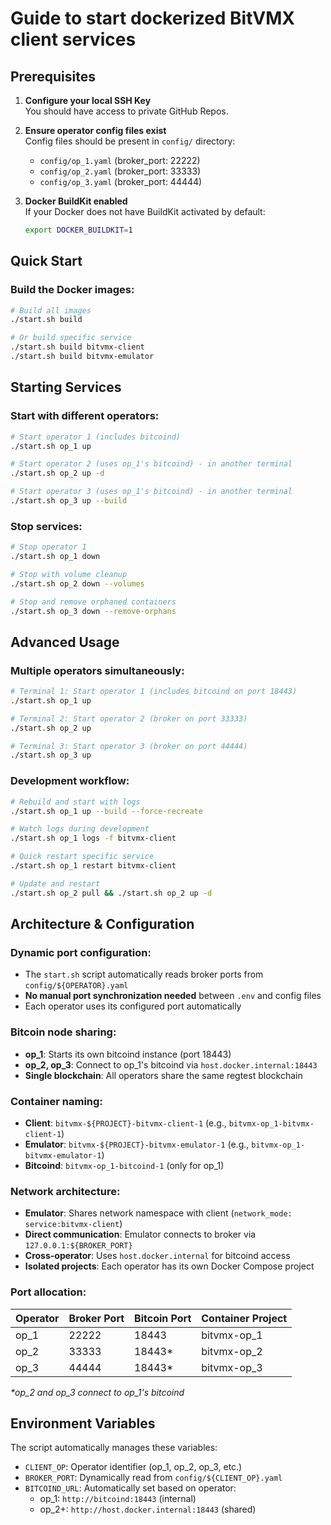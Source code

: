 # Guide to start dockerized BitVMX client services

## Prerequisites

1. **Configure your local SSH Key**  
   You should have access to private GitHub Repos.

2. **Ensure operator config files exist**  
   Config files should be present in `config/` directory:
   - `config/op_1.yaml` (broker_port: 22222)
   - `config/op_2.yaml` (broker_port: 33333)
   - `config/op_3.yaml` (broker_port: 44444)

3. **Docker BuildKit enabled**  
   If your Docker does not have BuildKit activated by default:
   ```bash
   export DOCKER_BUILDKIT=1
   ```

## Quick Start

### Build the Docker images:
```bash
# Build all images
./start.sh build

# Or build specific service
./start.sh build bitvmx-client
./start.sh build bitvmx-emulator
```

## Starting Services

### Start with different operators:

```bash
# Start operator 1 (includes bitcoind)
./start.sh op_1 up

# Start operator 2 (uses op_1's bitcoind) - in another terminal
./start.sh op_2 up -d

# Start operator 3 (uses op_1's bitcoind) - in another terminal
./start.sh op_3 up --build
```

### Stop services:

```bash
# Stop operator 1
./start.sh op_1 down

# Stop with volume cleanup
./start.sh op_2 down --volumes

# Stop and remove orphaned containers
./start.sh op_3 down --remove-orphans
```

## Advanced Usage

### Multiple operators simultaneously:
```bash
# Terminal 1: Start operator 1 (includes bitcoind on port 18443)
./start.sh op_1 up

# Terminal 2: Start operator 2 (broker on port 33333)
./start.sh op_2 up

# Terminal 3: Start operator 3 (broker on port 44444)
./start.sh op_3 up
```

### Development workflow:
```bash
# Rebuild and start with logs
./start.sh op_1 up --build --force-recreate

# Watch logs during development
./start.sh op_1 logs -f bitvmx-client

# Quick restart specific service
./start.sh op_1 restart bitvmx-client

# Update and restart
./start.sh op_2 pull && ./start.sh op_2 up -d
```

## Architecture & Configuration

### Dynamic port configuration:
- The `start.sh` script automatically reads broker ports from `config/${OPERATOR}.yaml`
- **No manual port synchronization needed** between `.env` and config files
- Each operator uses its configured port automatically

### Bitcoin node sharing:
- **op_1**: Starts its own bitcoind instance (port 18443)
- **op_2, op_3**: Connect to op_1's bitcoind via `host.docker.internal:18443`
- **Single blockchain**: All operators share the same regtest blockchain

### Container naming:
- **Client**: `bitvmx-${PROJECT}-bitvmx-client-1` (e.g., `bitvmx-op_1-bitvmx-client-1`)
- **Emulator**: `bitvmx-${PROJECT}-bitvmx-emulator-1` (e.g., `bitvmx-op_1-bitvmx-emulator-1`)
- **Bitcoind**: `bitvmx-op_1-bitcoind-1` (only for op_1)

### Network architecture:
- **Emulator**: Shares network namespace with client (`network_mode: service:bitvmx-client`)
- **Direct communication**: Emulator connects to broker via `127.0.0.1:${BROKER_PORT}`
- **Cross-operator**: Uses `host.docker.internal` for bitcoind access
- **Isolated projects**: Each operator has its own Docker Compose project

### Port allocation:
| Operator | Broker Port | Bitcoin Port | Container Project |
|----------|-------------|--------------|-------------------|
| op_1     | 22222       | 18443        | bitvmx-op_1       |
| op_2     | 33333       | 18443*       | bitvmx-op_2       |
| op_3     | 44444       | 18443*       | bitvmx-op_3       |

*\*op_2 and op_3 connect to op_1's bitcoind*


## Environment Variables

The script automatically manages these variables:
- `CLIENT_OP`: Operator identifier (op_1, op_2, op_3, etc.)
- `BROKER_PORT`: Dynamically read from `config/${CLIENT_OP}.yaml`
- `BITCOIND_URL`: Automatically set based on operator:
  - op_1: `http://bitcoind:18443` (internal)
  - op_2+: `http://host.docker.internal:18443` (shared)
